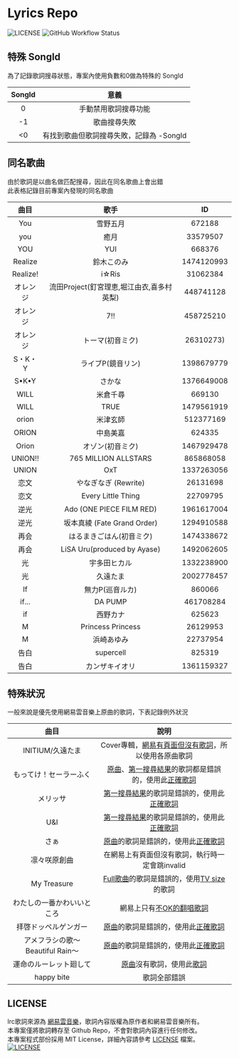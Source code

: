 # Lyrics Repo

![LICENSE](https://img.shields.io/github/license/YoutubeClipPlaylist/Lyrics?style=for-the-badge)
![GitHub Workflow Status](https://img.shields.io/github/actions/workflow/status/YoutubeClipPlaylist/Lyrics/FetchLyrics.yml?branch=master&style=for-the-badge)

## 特殊 SongId

為了記錄歌詞搜尋狀態，專案內使用負數和0做為特殊的 SongId

| SongId |                  意義                   |
|:------:|:-------------------------------------:|
|   0    |          手動禁用歌詞搜尋功能           |
|   -1   |              歌曲搜尋失敗               |
|   <0   | 有找到歌曲但歌詞搜尋失敗，記錄為 -SongId |

## 同名歌曲

由於歌詞是以曲名做匹配搜尋，因此在同名歌曲上會出錯\
此表格記錄目前專案內發現的同名歌曲

|   曲目   |                   歌手                    |     ID     |
|:--------:|:-----------------------------------------:|:----------:|
|   You    |                 雪野五月                  |   672188   |
|   you    |                   癒月                    |  33579507  |
|   YOU    |                    YUI                    |   668376   |
| Realize  |                  鈴木このみ                  | 1474120993 |
| Realize! |                   i☆Ris                   |  31062384  |
|   オレンジ   | 流田Project(釘宮理恵,堀江由衣,喜多村英梨) | 448741128  |
|   オレンジ   |                    7!!                    | 458725210  |
|   オレンジ   |                トーマ(初音ミク)                | 26310273)  |
|  S・K・Y   |               ライブP(鏡音リン)                | 1398679779 |
|  S•K•Y   |                    さかな                    | 1376649008 |
|   WILL   |                 米倉千尋                  |   669130   |
|   WILL   |                   TRUE                    | 1479561919 |
|  orion   |                 米津玄師                  | 512377169  |
|  ORION   |                 中島美嘉                  |   624335   |
|  Orion   |                オゾン(初音ミク)                | 1467929478 |
| UNION!!  |           765 MILLION ALLSTARS            | 865868058  |
|  UNION   |                    OxT                    | 1337263056 |
|   恋文   |              やなぎなぎ (Rewrite)              |  26131698  |
|   恋文   |            Every Little Thing             |  22709795  |
|   逆光   |         Ado (ONE PIECE FILM RED)          | 1961617004 |
|   逆光   |        坂本真綾 (Fate Grand Order)        | 1294910588 |
|   再会   |              はるまきごはん(初音ミク)              | 1474338672 |
|   再会   |        LiSA Uru(produced by Ayase)        | 1492062605 |
|    光    |                 宇多田ヒカル                 | 1332238900 |
|    光    |                  久遠たま                   | 2002778457 |
|    If    |               無力P(巡音ルカ)               |   860066   |
|  if...   |                  DA PUMP                  | 461708284  |
|    if    |                  西野カナ                   |   625623   |
|    M     |             Princess Princess             |  26129953  |
|    M     |                  浜崎あゆみ                  |  22737954  |
|   告白   |                 supercell                 |   825319   |
|   告白   |                  カンザキイオリ                  | 1361159327 |

## 特殊狀況

一般來說是優先使用網易雲音樂上原曲的歌詞，下表記錄例外狀況

|           曲目           |                                                                                             說明                                                                                              |
|:------------------------:|:-------------------------------------------------------------------------------------------------------------------------------------------------------------------------------------------:|
|      INITIUM/久遠たま      |                                                Cover專輯，[網易有頁面但沒有歌詞](https://music.163.com/#/album?id=149898107)，所以使用各原曲歌詞                                                |
|       もってけ！セーラーふく        | [原曲](https://music.163.com/#/song?id=1440363252)、[第一搜尋結果](https://music.163.com/#/song?id=4919429)的歌詞都是錯誤的，使用此[正確歌詞](https://music.163.com/api/song/media?id=28892268) |
|           メリッサ           |                            [第一搜尋結果](https://music.163.com/#/song?id=28272046)的歌詞是錯誤的，使用此[正確歌詞](https://music.163.com/api/song/media?id=799457)                            |
|           U&I            |                          [第一搜尋結果](https://music.163.com/#/song?id=22803891)的歌詞是錯誤的，使用此[正確歌詞](https://music.163.com/api/song/media?id=1317091851)                          |
|            さぁ            |                               [原曲](https://music.163.com/#/song?id=32288465)的歌詞是錯誤的，使用此[正確歌詞](https://music.163.com/api/song/media?id=29191482)                               |
|       凛々咲原創曲        |                                                                        在網易上有頁面但沒有歌詞，執行時一定會跳invalid                                                                         |
|       My Treasure        |                               [Full歌曲](https://music.163.com/#/song?id=28838509)的歌詞是錯誤的，使用[TV size](https://music.163.com/#/song?id=29418475)的歌詞                                |
|     わたしの一番かわいいところ      |                                                            網易上只有[不OK的翻唱歌詞](https://music.163.com/#/song?id=1975358032)                                                             |
|       拝啓ドッペルゲンガー       |                                  [原曲](https://music.163.com/#/song?id=484058936)的歌詞是錯誤的，使用此[正確歌詞](https://music.163.com/#/song?id=524152940)                                  |
| アメフラシの歌～Beautiful Rain～ |                                  [原曲](https://music.163.com/#/song?id=28528452)的歌詞是錯誤的，使用此[正確歌詞](https://music.163.com/#/song?id=1374105336)                                  |
|      運命のルーレット廻して      |                                        [原曲](https://music.163.com/#/song?id=677555)沒有歌詞，使用此[歌詞](https://music.163.com/#/song?id=1498982330)                                        |
|        happy bite        |                                                                                         歌詞全部錯誤                                                                                          |

## LICENSE

lrc歌詞來源為 [網易雲音樂](https://music.163.com/)，歌詞內容版權為原作者和網易雲音樂所有。\
本專案僅將歌詞轉存至 Github Repo，不會對歌詞內容進行任何修改。\
本專案程式部份採用 MIT License，詳細內容請參考 [LICENSE](/LICENSE) 檔案。\
[![LICENSE](https://img.shields.io/github/license/jim60105/Lyrics?style=for-the-badge)
](/LICENSE)
